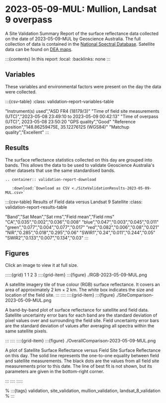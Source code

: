 # 2023-05-09-MUL: Mullion, Landsat 9 overpass

A Site Validation Summary Report of the surface reflectance data collected on the date of 2023-05-09-MUL by Geoscience&nbsp;Australia.
The full collection of data is contained in the [National Spectral Database](https://www.dea.ga.gov.au/products/national-spectral-database).
Satellite data can be found on [DEA maps](https://maps.dea.ga.gov.au/).

:::{contents} In this report
:local:
:backlinks: none
:::

## Variables

These variables and environmental factors were present on the day the data were collected.

:::{csv-table}
:class: validation-report-variables-table

"Instrument(s) used","ASD FR4 (18179/3)"
"Time of field site measurements (UTC)","2023-05-08 23:49:10 to 2023-05-09 00:42:13"
"Time of overpass (UTC)", 2023-05-08 23:50:20
"GPS quality","Good"
"Reference position","148.86259475E, 35.1227612S (WGS84)"
"Matchup quality","Excellent"
:::

## Results

The surface reflectance statistics collected on this day are grouped into bands.
This allows the data to be used to validate Geoscience Australia's other datasets that use the same standardised bands.

```{eval-rst}
.. container:: validation-report-download

   :download:`Download as CSV <./SiteValidationResults-2023-05-09-MUL.csv>`
```

:::{csv-table} Results of Field data versus Landsat 9 Satellite
:class: validation-report-results-table

"Band","Sat Mean","Sat rms","Field mean","Field rms"
"CA","0.035","0.002","0.036","0.008"
"blue","0.047","0.003","0.045","0.011"
"green","0.077","0.004","0.077","0.017"
"red","0.082","0.006","0.08","0.021"
"NIR","0.285","0.018","0.295","0.06"
"SWIR1","0.24","0.011","0.244","0.05"
"SWIR2","0.133","0.007","0.134","0.03"
:::

## Figures

Click an image to view it at full size.

:::::{grid} 1 1 2 3
::::{grid-item}
:::{figure} ./RGB-2023-05-09-MUL.png

A satellite imagery tile of true colour (RGB) surface reflectance.
It covers an area of approximately 2&nbsp;km &times; 2&nbsp;km.
The white box indicates the size and location
of the field site.
:::
::::
::::{grid-item}
:::{figure} ./SiteComparison-2023-05-09-MUL.png

A band-by-band plot of surface reflectance for satellite and field data.
Satellite uncertainty error bars for each band are the standard deviation
of pixel values over and surrounding the field site.
Field uncertainty error bars are the standard deviation of values after
averaging all spectra within the same satellite pixels.

:::
::::
::::{grid-item}
:::{figure} ./OverallComparison-2023-05-09-MUL.png

A plot of Satellite Surface Reflectance versus Field Site Surface Reflectance on this day.
The solid line represents the one-to-one equality between field and satellite measurements.
The black dots are the values from all field site measurements prior to this date.
The line of best fit is not shown, but its parameters are given in the bottom-right corner.

:::
::::
:::::

% :::{tags} validation, site_validation, mullion_validation, landsat_8_validation
% :::

